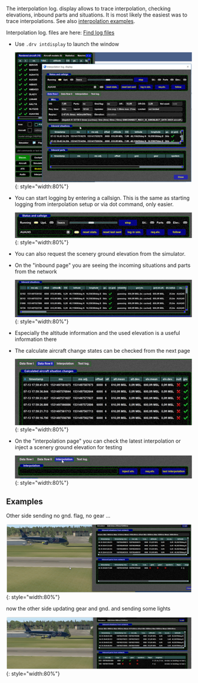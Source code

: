 <!--
    SPDX-FileCopyrightText: Copyright (C) swift Project Community / Contributors
    SPDX-License-Identifier: GFDL-1.3-only
-->

The interpolation log. display allows to trace interpolation, checking elevations, inbound parts and situations.
It is most likely the easiest was to trace interpolations.
See also [interpolation examples](./interpolation_examples.md).

Interpolation log. files are here: [Find log files](./swift_log_files.md#interpolation-log-files)

- Use `.drv intdisplay` to launch the window

    ![](./../img/Interpolation_log_display.jpg){: style="width:80%"}

- You can start logging by entering a callsign.
  This is the same as starting logging from interpolation setup or via dot command, only easier.

    ![](./../img/LogDisplay_callsign.jpg){: style="width:80%"}

- You can also request the scenery ground elevation from the simulator.
- On the "inbound page" you are seeing the incoming situations and parts from the network

    ![](./../img/LogDisplay_inbound_situations.jpg){: style="width:80%"}

- Especially the altitude information and the used elevation is a useful information there
- The calculate aircraft change states can be checked from the next page

    ![](./../img/LogDisplay_Changes.jpg){: style="width:80%"}

-   On the "interpolation page" you can check the latest interpolation or inject a scenery ground elevation for testing

    ![](./../img/LogDisplay_interpolation.jpg){: style="width:80%"}

## Examples


Other side sending no gnd. flag, no gear ...

![](./../img/nogear.jpg){: style="width:80%"}

now the other side updating gear and gnd. and sending some lights

![](./../img/nowgear.jpg){: style="width:80%"}
